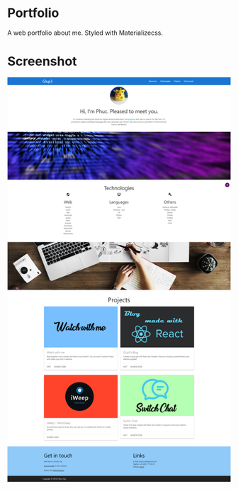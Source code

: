 # Portfolio
A web portfolio about me. Styled with Materializecss.

# Screenshot
<img src="images/screenshots/screenshot.png?sanitize=true&raw=true" />
